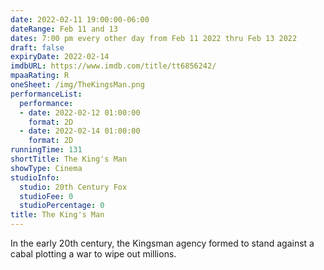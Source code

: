 ```yaml
---
date: 2022-02-11 19:00:00-06:00
dateRange: Feb 11 and 13
dates: 7:00 pm every other day from Feb 11 2022 thru Feb 13 2022
draft: false
expiryDate: 2022-02-14
imdbURL: https://www.imdb.com/title/tt6856242/
mpaaRating: R
oneSheet: /img/TheKingsMan.png
performanceList:
  performance:
  - date: 2022-02-12 01:00:00
    format: 2D
  - date: 2022-02-14 01:00:00
    format: 2D
runningTime: 131
shortTitle: The King's Man
showType: Cinema
studioInfo:
  studio: 20th Century Fox
  studioFee: 0
  studioPercentage: 0
title: The King's Man
---
```


In the early 20th century, the Kingsman agency formed to stand against a cabal plotting a war to wipe out millions.